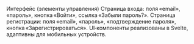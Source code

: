 Интерфейс (элементы управления)
Страница входа: поля «email», «пароль», кнопка «Войти», ссылка «Забыли пароль?».
Страница регистрации: поля «email», «пароль», «подтверждение пароля», кнопка «Зарегистрироваться».
UI‑компоненты реализованы в Svelte, адаптивны для мобильных устройств.
